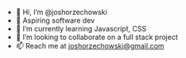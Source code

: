 - 👋 Hi, I’m @joshorzechowski
- 👀 Aspiring software dev
- 🌱 I’m currently learning Javascript, CSS
- 💞️ I’m looking to collaborate on a full stack project
- 📫 Reach me at joshorzechowski@gmail.com

<!---
joshorzechowski/joshorzechowski is a ✨ special ✨ repository because its `README.md` (this file) appears on your GitHub profile.
You can click the Preview link to take a look at your changes.
--->
